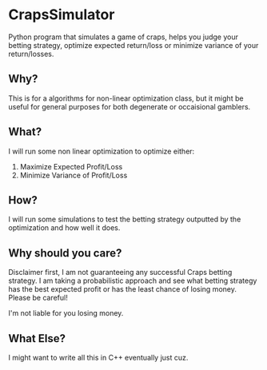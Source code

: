 # CrapsSimulator
Python program that simulates a game of craps, helps you judge your betting strategy, optimize expected return/loss or minimize variance of your return/losses.

## Why?
This is for a algorithms for non-linear optimization class, but it might be useful for general purposes for both degenerate or occaisional gamblers.

## What?
I will run some non linear optimization to optimize either:

1. Maximize Expected Profit/Loss
2. Minimize Variance of Profit/Loss

## How?
I will run some simulations to test the betting strategy outputted by the optimization and how well it does.

## Why should you care?
Disclaimer first, I am not guaranteeing any successful Craps betting strategy. 
I am taking a probabilistic approach and see what betting strategy has the best expected profit or has the least chance of losing money.
Please be careful! 

I'm not liable for you losing money.


## What Else?
I might want to write all this in C++ eventually just cuz.

